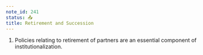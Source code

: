 ```yaml
---
note_id: 241
status: 📤
title: Retirement and Succession
---
```


1. Policies relating to retirement of partners are an essential component of institutionalization.
